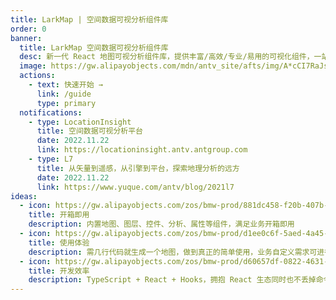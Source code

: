 ```yaml
---
title: LarkMap | 空间数据可视分析组件库
order: 0
banner:
  title: LarkMap 空间数据可视分析组件库
  desc: 新一代 React 地图可视分析组件库，提供丰富/高效/专业/易用的可视化组件，一站式满足地理可视化需求。
  image: https://gw.alipayobjects.com/mdn/antv_site/afts/img/A*cCI7RaJs46AAAAAAAAAAAABkARQnAQ
  actions:
    - text: 快速开始 →
      link: /guide
      type: primary
  notifications:
    - type: LocationInsight
      title: 空间数据可视分析平台
      date: 2022.11.22
      link: https://locationinsight.antv.antgroup.com
    - type: L7
      title: 从矢量到遥感，从引擎到平台，探索地理分析的远方
      date: 2022.11.22
      link: https://www.yuque.com/antv/blog/2021l7
ideas:
  - icon: https://gw.alipayobjects.com/zos/bmw-prod/881dc458-f20b-407b-947a-95104b5ec82b/k79dm8ih_w144_h144.png
    title: 开箱即用
    description: 内置地图、图层、控件、分析、属性等组件，满足业务开箱即用
  - icon: https://gw.alipayobjects.com/zos/bmw-prod/d1ee0c6f-5aed-4a45-a507-339a4bfe076c/k7bjsocq_w144_h144.png
    title: 使用体验
    description: 需几行代码就生成一个地图，做到真正的简单使用，业务自定义需求可进行轻量化地定制
  - icon: https://gw.alipayobjects.com/zos/bmw-prod/d60657df-0822-4631-9d7c-e7a869c2f21c/k79dmz3q_w126_h126.png
    title: 开发效率
    description: TypeScript + React + Hooks，拥抱 React 生态同时也不丢掉命令式 API 的便捷
---
```

